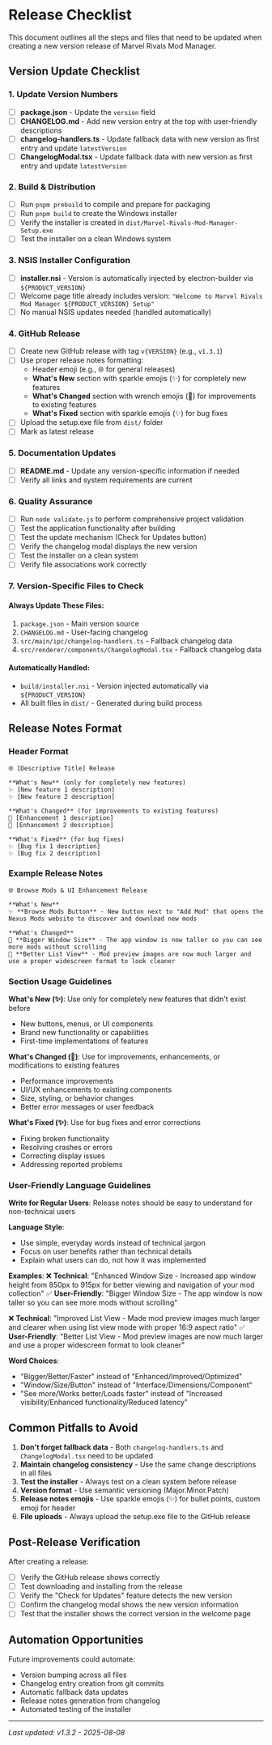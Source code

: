 # Release Checklist

This document outlines all the steps and files that need to be updated when creating a new version release of Marvel Rivals Mod Manager.

## Version Update Checklist

### 1. Update Version Numbers
- [ ] **package.json** - Update the `version` field
- [ ] **CHANGELOG.md** - Add new version entry at the top with user-friendly descriptions
- [ ] **changelog-handlers.ts** - Update fallback data with new version as first entry and update `latestVersion`
- [ ] **ChangelogModal.tsx** - Update fallback data with new version as first entry and update `latestVersion`

### 2. Build & Distribution
- [ ] Run `pnpm prebuild` to compile and prepare for packaging
- [ ] Run `pnpm build` to create the Windows installer
- [ ] Verify the installer is created in `dist/Marvel-Rivals-Mod-Manager-Setup.exe`
- [ ] Test the installer on a clean Windows system

### 3. NSIS Installer Configuration
- [ ] **installer.nsi** - Version is automatically injected by electron-builder via `${PRODUCT_VERSION}`
- [ ] Welcome page title already includes version: `"Welcome to Marvel Rivals Mod Manager ${PRODUCT_VERSION} Setup"`
- [ ] No manual NSIS updates needed (handled automatically)

### 4. GitHub Release
- [ ] Create new GitHub release with tag `v{VERSION}` (e.g., `v1.3.1`)
- [ ] Use proper release notes formatting:
  - Header emoji (e.g., 🌐 for general releases)
  - **What's New** section with sparkle emojis (✨) for completely new features
  - **What's Changed** section with wrench emojis (🔧) for improvements to existing features
  - **What's Fixed** section with sparkle emojis (✨) for bug fixes
- [ ] Upload the setup.exe file from `dist/` folder
- [ ] Mark as latest release

### 5. Documentation Updates
- [ ] **README.md** - Update any version-specific information if needed
- [ ] Verify all links and system requirements are current

### 6. Quality Assurance
- [ ] Run `node validate.js` to perform comprehensive project validation
- [ ] Test the application functionality after building
- [ ] Test the update mechanism (Check for Updates button)
- [ ] Verify the changelog modal displays the new version
- [ ] Test the installer on a clean system
- [ ] Verify file associations work correctly

### 7. Version-Specific Files to Check

#### Always Update These Files:
1. `package.json` - Main version source
2. `CHANGELOG.md` - User-facing changelog  
3. `src/main/ipc/changelog-handlers.ts` - Fallback changelog data
4. `src/renderer/components/ChangelogModal.tsx` - Fallback changelog data

#### Automatically Handled:
- `build/installer.nsi` - Version injected automatically via `${PRODUCT_VERSION}`
- All built files in `dist/` - Generated during build process

## Release Notes Format

### Header Format
```
🌐 [Descriptive Title] Release

**What's New** (only for completely new features)
✨ [New feature 1 description]
✨ [New feature 2 description]

**What's Changed** (for improvements to existing features)
🔧 [Enhancement 1 description]
🔧 [Enhancement 2 description]

**What's Fixed** (for bug fixes)
✨ [Bug fix 1 description]
✨ [Bug fix 2 description]
```

### Example Release Notes
```
🌐 Browse Mods & UI Enhancement Release

**What's New**
✨ **Browse Mods Button** - New button next to "Add Mod" that opens the Nexus Mods website to discover and download new mods

**What's Changed**
🔧 **Bigger Window Size** - The app window is now taller so you can see more mods without scrolling
🔧 **Better List View** - Mod preview images are now much larger and use a proper widescreen format to look cleaner
```

### Section Usage Guidelines

**What's New (✨)**: Use only for completely new features that didn't exist before
- New buttons, menus, or UI components
- Brand new functionality or capabilities
- First-time implementations of features

**What's Changed (🔧)**: Use for improvements, enhancements, or modifications to existing features
- Performance improvements
- UI/UX enhancements to existing components
- Size, styling, or behavior changes
- Better error messages or user feedback

**What's Fixed (✨)**: Use for bug fixes and error corrections
- Fixing broken functionality
- Resolving crashes or errors
- Correcting display issues
- Addressing reported problems

### User-Friendly Language Guidelines

**Write for Regular Users**: Release notes should be easy to understand for non-technical users

**Language Style**:
- Use simple, everyday words instead of technical jargon
- Focus on user benefits rather than technical details
- Explain what users can do, not how it was implemented

**Examples**:
❌ **Technical**: "Enhanced Window Size - Increased app window height from 850px to 915px for better viewing and navigation of your mod collection"
✅ **User-Friendly**: "Bigger Window Size - The app window is now taller so you can see more mods without scrolling"

❌ **Technical**: "Improved List View - Made mod preview images much larger and clearer when using list view mode with proper 16:9 aspect ratio"
✅ **User-Friendly**: "Better List View - Mod preview images are now much larger and use a proper widescreen format to look cleaner"

**Word Choices**:
- "Bigger/Better/Faster" instead of "Enhanced/Improved/Optimized"
- "Window/Size/Button" instead of "Interface/Dimensions/Component"
- "See more/Works better/Loads faster" instead of "Increased visibility/Enhanced functionality/Reduced latency"

## Common Pitfalls to Avoid

1. **Don't forget fallback data** - Both `changelog-handlers.ts` and `ChangelogModal.tsx` need to be updated
2. **Maintain changelog consistency** - Use the same change descriptions in all files
3. **Test the installer** - Always test on a clean system before release
4. **Version format** - Use semantic versioning (Major.Minor.Patch)
5. **Release notes emojis** - Use sparkle emojis (✨) for bullet points, custom emoji for header
6. **File uploads** - Always upload the setup.exe file to the GitHub release

## Post-Release Verification

After creating a release:
- [ ] Verify the GitHub release shows correctly
- [ ] Test downloading and installing from the release
- [ ] Verify the "Check for Updates" feature detects the new version
- [ ] Confirm the changelog modal shows the new version information
- [ ] Test that the installer shows the correct version in the welcome page

## Automation Opportunities

Future improvements could automate:
- Version bumping across all files
- Changelog entry creation from git commits
- Automatic fallback data updates
- Release notes generation from changelog
- Automated testing of the installer

---

*Last updated: v1.3.2 - 2025-08-08*